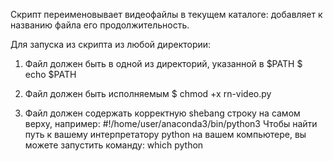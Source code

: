Скрипт переименовывает видеофайлы в текущем каталоге: добавляет к названию файла его продолжительность.

Для запуска из скрипта из любой директории:

1. Файл должен быть в одной из директорий, указанной в $PATH
$ echo $PATH

2. Файл должен быть исполняемым
$ chmod +x rn-video.py

3. Файл должен содержать корректную shebang строку на самом верху, например:
#!/home/user/anaconda3/bin/python3
Чтобы найти путь к вашему интерпретатору python на вашем компьютере, вы можете запустить команду:
which python
